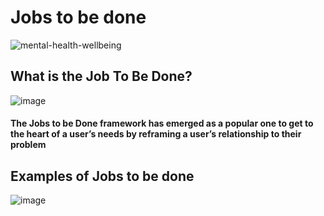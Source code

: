 # Jobs to be done 

![mental-health-wellbeing](https://user-images.githubusercontent.com/70945564/118357770-f041af80-b5a5-11eb-9f6b-c4e8778c5d8d.jpg)


## What is the Job To Be Done?
![image](https://user-images.githubusercontent.com/70945564/118358434-ec635c80-b5a8-11eb-88f1-e07a34f41a3c.png)

 #### The Jobs to be Done framework has emerged as a popular one to get to the heart of a user’s needs by reframing a user’s relationship to their problem

## Examples of Jobs to be done 
![image](https://user-images.githubusercontent.com/70945564/118373395-cb1e6280-b5e0-11eb-9fee-5a8397c26079.png)
